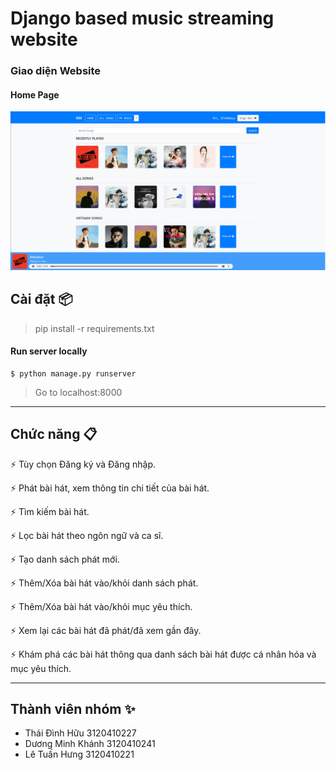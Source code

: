 # Django based music streaming website


### Giao diện Website 
#### Home Page
<img src="musicplayer/home.jpg" width="900">



## Cài đặt 📦

>pip install -r requirements.txt

#### Run server locally

```shell
$ python manage.py runserver
```
> Go to localhost:8000

---

## Chức năng 📋
⚡️ Tùy chọn Đăng ký và Đăng nhập.

⚡️ Phát bài hát, xem thông tin chi tiết của bài hát.

⚡️ Tìm kiếm bài hát.

⚡️ Lọc bài hát theo ngôn ngữ và ca sĩ.

⚡️ Tạo danh sách phát mới.

⚡️ Thêm/Xóa bài hát vào/khỏi danh sách phát.

⚡️ Thêm/Xóa bài hát vào/khỏi mục yêu thích.

⚡️ Xem lại các bài hát đã phát/đã xem gần đây.

⚡️ Khám phá các bài hát thông qua danh sách bài hát được cá nhân hóa và mục yêu thích.

---

## Thành viên nhóm ✨

- Thái Đình Hữu 3120410227
- Dương Minh Khánh 3120410241
- Lê Tuấn Hưng 3120410221


